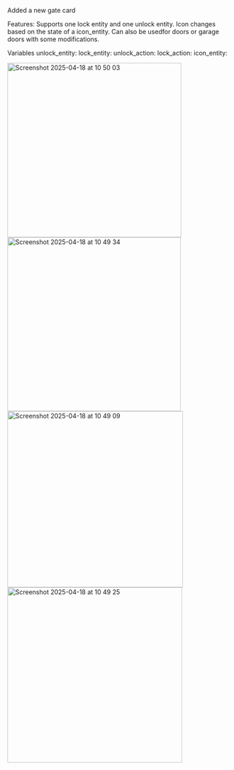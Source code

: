 Added a new gate card 

Features:
  Supports one lock entity and one unlock entity.
  Icon changes based on the state of a icon_entity.
  Can also be usedfor doors or garage doors with some modifications.

Variables
  unlock_entity: 
  lock_entity:
  unlock_action: 
  lock_action: 
  icon_entity:

  <img width="392" alt="Screenshot 2025-04-18 at 10 50 03" src="https://github.com/user-attachments/assets/27d3cb66-7d50-4a4b-8c4b-5bc7da6e0e64" />
<img width="391" alt="Screenshot 2025-04-18 at 10 49 34" src="https://github.com/user-attachments/assets/edc8329d-9f29-4cdc-ad13-53e70d9ba819" />
<img width="396" alt="Screenshot 2025-04-18 at 10 49 09" src="https://github.com/user-attachments/assets/a8b57897-96b6-4c0b-815f-72def7171f6b" />
<img width="394" alt="Screenshot 2025-04-18 at 10 49 25" src="https://github.com/user-attachments/assets/c512b302-8339-44ec-ae12-b0783dbfb465" />
